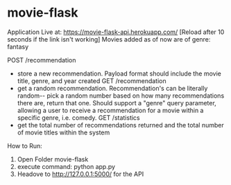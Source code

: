 # movie-flask

Application Live at: https://movie-flask-api.herokuapp.com/
[Reload after 10 seconds if the link isn't working]
Movies added as of now are of genre: fantasy

POST /recommendation
- store a new recommendation. Payload format should include the movie title, genre, and year
created
GET /recommendation
- get a random recommendation. Recommendation's can be literally random-- pick a random
number based on how many recommendations there are, return that one. Should support a
"genre" query parameter, allowing a user to receive a recommendation for a movie within a
specific genre, i.e. comedy.
GET /statistics
- get the total number of recommendations returned and the total number of movie titles within
the system

How to Run:

1. Open Folder movie-flask
2. execute command: python app.py
3. Headove to http://127.0.0.1:5000/ for the API
